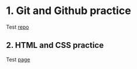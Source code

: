 # 1. Git and Github practice
Test [repo](https://github.com/Sotric/pashax) 
## 2. HTML and CSS practice
Test [page](https://sotric.github.io/pashax) 
